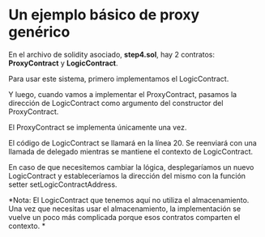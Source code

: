 # Un ejemplo básico de proxy genérico

En el archivo de solidity asociado, **step4.sol**, hay 2 contratos: **ProxyContract** y **LogicContract**.

Para usar este sistema, primero implementamos el LogicContract.

Y luego, cuando vamos a implementar el ProxyContract, pasamos la dirección de LogicContract como argumento del constructor del ProxyContract.

El ProxyContract se implementa únicamente una vez.

El código de LogicContract se llamará en la línea 20. Se reenviará con una llamada de delegado mientras se mantiene el contexto de LogicContract.

En caso de que necesitemos cambiar la lógica, desplegaríamos un nuevo LogicContract y estableceríamos la dirección del mismo con la función setter setLogicContractAddress.

\*Nota: El LogicContract que tenemos aquí no utiliza el almacenamiento. Una vez que necesitas usar el almacenamiento, la implementación se vuelve un poco más complicada porque esos contratos comparten el contexto. \*
